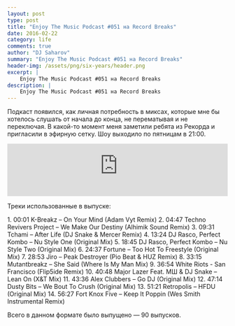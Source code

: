 ```yaml
---
layout: post
type: post
title: "Enjoy The Music Podcast #051 на Record Breaks"
date: 2016-02-22
category: life
comments: true
author: "DJ Saharov"
summary: "Enjoy The Music Podcast #051 на Record Breaks"
header-img: /assets/png/six-years/header.png
excerpt: |
    Enjoy The Music Podcast #051 на Record Breaks
description: |
    Enjoy The Music Podcast #051 на Record Breaks
---
```


<p>
<span class="firstcharacter">П</span>одкаст появился, как личная потребность в миксах, которые мне бы хотелось слушать от начала до конца, не перематывая и не переключая. В какой-то момент меня заметили ребята из Рекорда и пригласили в эфирную сетку. Шоу выходило по пятницам в 21:00.
</p>

<iframe width="100%" height="120" src="https://player-widget.mixcloud.com/widget/iframe/?hide_cover=1&feed=%2Fdjsaharovofficial%2Fenjoy-the-music-podcast-051%2F" frameborder="0" allow="encrypted-media; fullscreen; autoplay; idle-detection; speaker-selection; web-share;" ></iframe>

<p>Треки использованные в выпуске:</p>
1. 00:01 K-Breakz – On Your Mind (Adam Vyt Remix)
2. 04:47 Techno Revivers Project – We Make Our Destiny (Alhimik Sound Remix)
3. 09:31 Tchami – After Life (DJ Snake & Mercer Remix)
4. 13:24 DJ Rasco, Perfect Kombo – Nu Style One (Original Mix)
5. 18:45 DJ Rasco, Perfect Kombo – Nu Style Two (Original Mix)
6. 24:37 Fortune – Too Hot To Freestyle (Original Mix)
7. 28:53 Jiro – Peak Destroyer (Pio Beat & HUZ Remix)
8. 33:15 Mutantbreakz – She Said (Where Is My Man Mix)
9. 36:54 White Riots - San Francisco (Flip5ide Remix)
10. 40:48 Major Lazer Feat. MШ & DJ Snake – Lean On (X&T Mix)
11. 43:36 Alex Clubbers – Go DJ (Original Mix)
12. 47:14 Dusty Bits – We Bout To Crush (Original Mix)
13. 51:21 Retropolis – HFDU (Original Mix)
14. 56:27 Fort Knox Five – Keep It Poppin (Wes Smith Instrumental Remix)

<p>Всего в данном формате было выпущено &mdash; 90 выпусков.</p>